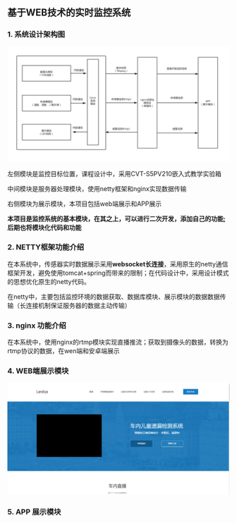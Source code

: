 ## 基于WEB技术的实时监控系统

### 1. 系统设计架构图

![](system.jpg)

左侧模块是监控目标位置，课程设计中，采用CVT-S5PV210嵌入式教学实验箱  

中间模块是服务器处理模块，使用netty框架和nginx实现数据传输  

右侧模块为展示模块，本项目包括web端展示和APP展示  

**本项目是监控系统的基本模块，在其之上，可以进行二次开发，添加自己的功能;后期也将模块化代码和功能**  

### 2. NETTY框架功能介绍

在本系统中，传感器实时数据展示采用**websocket长连接**，采用原生的netty通信框架开发，避免使用tomcat+spring而带来的限制；在代码设计中，采用设计模式的思想优化原生的netty代码。

在netty中，主要包括监控环境的数据获取、数据库模块、展示模块的数据数据传输（长连接机制保证服务器的数据主动传输）

### 3. nginx 功能介绍

在本系统中，使用nginx的rtmp模块实现直播推流；获取到摄像头的数据，转换为rtmp协议的数据，在wen端和安卓端展示

### 4. WEB端展示模块



![](show.png)

### 5. APP 展示模块







